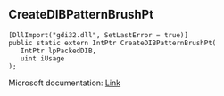 ## CreateDIBPatternBrushPt

```
[DllImport("gdi32.dll", SetLastError = true)]
public static extern IntPtr CreateDIBPatternBrushPt(
   IntPtr lpPackedDIB,
   uint iUsage
);
```

Microsoft documentation: [Link](https://docs.microsoft.com/en-us/windows/win32/api/wingdi/nf-wingdi-createdibpatternbrushpt)
